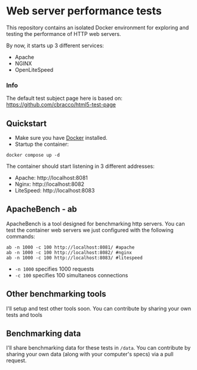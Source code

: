 # Web server performance tests
This repository contains an isolated Docker environment for exploring and testing the performance of HTTP web servers.

By now, it starts up 3 different services: 
- Apache
- NGINX
- OpenLiteSpeed

### Info
The default test subject page here is based on: https://github.com/cbracco/html5-test-page

## Quickstart
- Make sure you have [Docker](https://docs.docker.com/desktop/) installed.
- Startup the container:
```
docker compose up -d
```

The container should start listening in 3 different addresses:
- Apache: http://localhost:8081
- Nginx: http://localhost:8082
- LiteSpeed: http://localhost:8083

## ApacheBench - ab
ApacheBench is a tool designed for benchmarking http servers. You can test the container web servers we just configured with the following commands:
```
ab -n 1000 -c 100 http://localhost:8081/ #apache
ab -n 1000 -c 100 http://localhost:8082/ #nginx
ab -n 1000 -c 100 http://localhost:8083/ #litespeed
```
- <code>-n 1000</code> specifies 1000 requests
- <code>-c 100</code> specifies 100 simultaneos connections

## Other benchmarking tools
I'll setup and test other tools soon. You can contribute by sharing your own tests and tools

## Benchmarking data
I'll share benchmarking data for these tests in <code>/data</code>. You can contribute by sharing your own data (along with your computer's specs) via a pull request.
